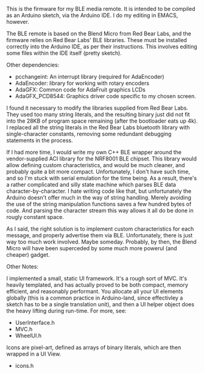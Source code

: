 This is the firmware for my BLE media remote. It is intended to be
compiled as an Arduino sketch, via the Arduino IDE. I do my editing in
EMACS, however.

The BLE remote is based on the Blend Micro from Red Bear Labs, and the
firmware relies on Red Bear Labs' BLE libraries. These must be
installed correctly into the Arduino IDE, as per their
instructions. This involves editing some files within the IDE itself
(pretty sketch).

Other dependencies:
- pcchangeint: An interrupt library (required for AdaEncoder)
- AdaEncoder: library for working with rotary encoders
- AdaGFX: Common code for AdaFruit graphics LCDs
- AdaGFX_PCD8544: Graphics driver code specific to my chosen screen.

I found it necessary to modify the libraries supplied from Red Bear
Labs. They used too many string literals, and the resulting binary
just did not fit into the 28KB of program space remaining (after the
bootloader eats up 4k). I replaced all the string literals in the Red
Bear Labs bluetooth library with single-character constants, removing
some redundant debugging statements in the process.

If I had more time, I would write my own C++ BLE wrapper around the
vendor-supplied ACI library for the NRF8001 BLE chipset. This library
would allow defining custom characteristics, and would be much
cleaner, and probably quite a bit more compact. Unfortunately, I don't
have such time, and so I'm stuck with serial emulation for the time
being. As a result, there's a rather complicated and silly state
machine which parses BLE data character-by-character. I hate writing
code like that, but unfortunately the Arduino doesn't offer much in
the way of string handling. Merely avoiding the use of the string
manipulation functions saves a few hundred bytes of code. And parsing
the character stream this way allows it all do be done in rougly
constant space.

As I said, the right solution is to implement custom characteristics
for each message, and properly advertise them via BLE. Unfortunately,
there is just way too much work involved. Maybe someday. Probably, by
then, the Blend Micro will have been superceded by some much more
powerul (and cheaper) gadget.

Other Notes:

I implemented a small, static UI framework. It's a rough sort of
MVC. It's heavily templated, and has actually proved to be both
compact, memory efficient, and reasonably performant. You allocate all
your UI elements globally (this is a common practice in Arduino-land,
since effectivley a sketch has to be a single translation unit), and
then a UI helper object does the heavy lifting during run-time. For
more, see:

- UserInterface.h
- MVC.h
- WheelUI.h

Icons are pixel-art, defined as arrays of binary literals, which are
then wrapped in a UI View.

- icons.h